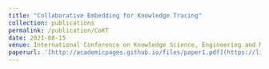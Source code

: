 ```yaml
---
title: "Collaborative Embedding for Knowledge Tracing"
collection: publications
permalink: /publication/CoKT
date: 2021-08-15
venue: International Conference on Knowledge Science, Engineering and Management
paperurl: '[http://academicpages.github.io/files/paper1.pdf](https://link.springer.com/chapter/10.1007/978-3-030-82147-0_27)'
---
```


